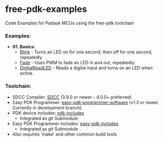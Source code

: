 # free-pdk-examples
Code Examples for Padauk MCUs using the free-pdk toolchain

### Examples:
- **01. Basics:**
  - [Blink](01.Basics/Blink) - Turns an LED on for one second, then off for one second, repeatedly.
  - [Fade](01.Basics/Fade) - Uses PWM to fade an LED in and out, repeatedly.
  - [DigitalReadLED](01.Basics/DigitalReadLED) - Reads a digital input and turns on an LED when active.

### Toolchain:
- SDCC Compiler: [SDCC](http://sdcc.sourceforge.net/) (3.9.0 or newer - 4.0.0+ preferred)
- Easy PDK Programmer: [easy-pdk-programmer-software](https://github.com/free-pdk/easy-pdk-programmer-software) (v1.3 or newer. Currently in development branch)
- PDK device includes: [pdk-includes](https://github.com/free-pdk/pdk-includes)
  - Integrated as git Submodule
- Easy PDK Programmer includes: [easy-pdk-includes](https://github.com/free-pdk/easy-pdk-includes)
  - Integrated as git Submodule
- Also requires 'make' and other common build tools
